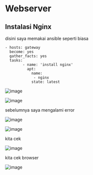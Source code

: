 # Webserver

## Instalasi Nginx

disini saya memakai ansible seperti biasa

```
- hosts: gateway
  become: yes
  gather_facts: yes
  tasks:
        - name: 'install nginx'
          apt: 
            name:
             - nginx
            state: latest
```

![image](https://user-images.githubusercontent.com/99697182/176347030-e2acc430-9210-4ea3-861e-f050eeaa5665.png)

![image](https://user-images.githubusercontent.com/99697182/176349465-6f55f52b-677c-4f7a-91c6-1494efc22176.png)

sebelumnya saya mengalami error

![image](https://user-images.githubusercontent.com/99697182/176349500-9e016fbf-683a-4496-8eec-0a08d7248b2b.png)

![image](https://user-images.githubusercontent.com/99697182/176349564-8eb5dac3-6baa-4590-8fbd-d5bd9fd10617.png)

kita cek 

![image](https://user-images.githubusercontent.com/99697182/176349901-d37a825a-7740-4cf1-8ca7-569fb5e6ca88.png)

kita cek browser 

![image](https://user-images.githubusercontent.com/99697182/176349997-15d841aa-8f51-4cb9-bac8-74b18b4cb5e2.png)

